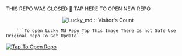 ###


THIS REPO WAS CLOSED 🔐 TAP HERE TO OPEN NEW REPO 

</p>
<p align="center"><img src="https://profile-counter.glitch.me/{Fred1e}/count.svg" alt="Lucky_md :: Visitor's Count"/></p>

        ```To open Lucky Md Repo Tap This Image There Is not Safe Use Original Repo To Get Update```
[![Tap To Open Repo](https://i.imgur.com/1DHOg3Z.gif)](https://github.com/Fred1e/LUCKY_MD)
